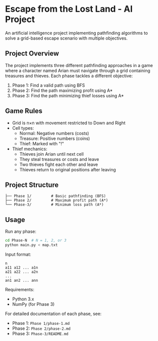 # Escape from the Lost Land - AI Project

An artificial intelligence project implementing pathfinding algorithms to solve a grid-based escape scenario with multiple objectives.

## Project Overview

The project implements three different pathfinding approaches in a game where a character named Arian must navigate through a grid containing treasures and thieves. Each phase tackles a different objective:

1. Phase 1: Find a valid path using BFS
2. Phase 2: Find the path maximizing profit using A*
3. Phase 3: Find the path minimizing thief losses using A*

## Game Rules

- Grid is n×n with movement restricted to Down and Right
- Cell types:
  - Normal: Negative numbers (costs)
  - Treasure: Positive numbers (coins)
  - Thief: Marked with "!"
- Thief mechanics:
  - Thieves join Arian until next cell
  - They steal treasures or costs and leave
  - Two thieves fight each other and leave
  - Thieves return to original positions after leaving

## Project Structure

```
├── Phase 1/         # Basic pathfinding (BFS)
├── Phase 2/         # Maximum profit path (A*)
└── Phase-3/         # Minimum loss path (A*)
```

## Usage

Run any phase:
```bash
cd Phase-N  # N = 1, 2, or 3
python main.py < map.txt
```

Input format:
```
n
a11 a12 ... a1n
a21 a22 ... a2n
...
an1 an2 ... ann
```

Requirements:
- Python 3.x
- NumPy (for Phase 3)

For detailed documentation of each phase, see:
- Phase 1: `Phase 1/phase-1.md`
- Phase 2: `Phase 2/phase-2.md`
- Phase 3: `Phase-3/README.md`
